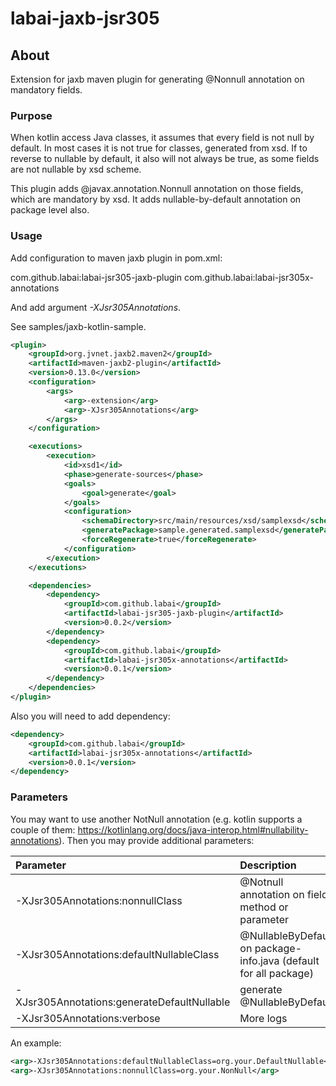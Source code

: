 # labai-jaxb-jsr305

## About
Extension for jaxb maven plugin for generating @Nonnull annotation on mandatory fields.

### Purpose

When kotlin access Java classes, it assumes that every field is not null by default. 
In most cases it is not true for classes, generated from xsd. 
If to reverse to nullable by default, it also will not always be true, as some fields 
are not nullable by xsd scheme.

This plugin adds @javax.annotation.Nonnull annotation on those fields, which are mandatory by xsd. 
It adds nullable-by-default annotation on package level also.


### Usage

Add configuration to maven jaxb plugin in pom.xml:

com.github.labai:labai-jsr305-jaxb-plugin
com.github.labai:labai-jsr305x-annotations

And add argument _-XJsr305Annotations_.

See samples/jaxb-kotlin-sample.

```xml
<plugin>
    <groupId>org.jvnet.jaxb2.maven2</groupId>
    <artifactId>maven-jaxb2-plugin</artifactId>
    <version>0.13.0</version>
    <configuration>
        <args>
            <arg>-extension</arg>
            <arg>-XJsr305Annotations</arg>
        </args>
    </configuration>

    <executions>
        <execution>
            <id>xsd1</id>
            <phase>generate-sources</phase>
            <goals>
                <goal>generate</goal>
            </goals>
            <configuration>
                <schemaDirectory>src/main/resources/xsd/samplexsd</schemaDirectory>
                <generatePackage>sample.generated.samplexsd</generatePackage>
                <forceRegenerate>true</forceRegenerate>
            </configuration>
        </execution>
    </executions>

    <dependencies>
        <dependency>
            <groupId>com.github.labai</groupId>
            <artifactId>labai-jsr305-jaxb-plugin</artifactId>
            <version>0.0.2</version>
        </dependency>
        <dependency>
            <groupId>com.github.labai</groupId>
            <artifactId>labai-jsr305x-annotations</artifactId>
            <version>0.0.1</version>
        </dependency>
    </dependencies>
</plugin>
```

Also you will need to add dependency:
```xml
<dependency>
    <groupId>com.github.labai</groupId>
    <artifactId>labai-jsr305x-annotations</artifactId>
    <version>0.0.1</version>
</dependency>
```

### Parameters

You may want to use another NotNull annotation 
(e.g. kotlin supports a couple of them: https://kotlinlang.org/docs/java-interop.html#nullability-annotations).
Then you may provide additional parameters:

| Parameter | Description | Default
| :--- | :--- | :---
| -XJsr305Annotations:nonnullClass | @Notnull annotation on field, method or parameter | @javax.annotation.Nonnull
| -XJsr305Annotations:defaultNullableClass | @NullableByDefault on package-info.java (default for all package) | @com.github.labai.jsr305x.api.NullableByDefault
| -XJsr305Annotations:generateDefaultNullable | generate @NullableByDefault | true |
| -XJsr305Annotations:verbose | More logs | true |

An example:

```xml
<arg>-XJsr305Annotations:defaultNullableClass=org.your.DefaultNullable</arg>
<arg>-XJsr305Annotations:nonnullClass=org.your.NonNull</arg>
```

